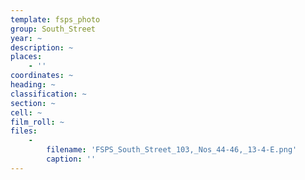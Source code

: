 ```yaml
---
template: fsps_photo
group: South_Street
year: ~
description: ~
places:
    - ''
coordinates: ~
heading: ~
classification: ~
section: ~
cell: ~
film_roll: ~
files:
    -
        filename: 'FSPS_South_Street_103,_Nos_44-46,_13-4-E.png'
        caption: ''
---
```

